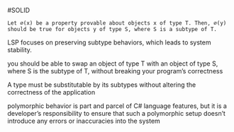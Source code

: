 #SOLID 


	Let ∅(x) be a property provable about objects x of type T. Then, ∅(y) should be true for objects y of type S, where S is a subtype of T.

LSP focuses on preserving subtype behaviors, which leads to system stability. 

you should be able to swap an object of type T with an object of type S, where S is the 
subtype of T, without breaking your program’s correctness

A type must be substitutable by its subtypes without altering the correctness of the application


polymorphic behavior is part and parcel of C# language features, but it is a developer’s 
responsibility to ensure that such a polymorphic setup doesn’t introduce any errors or inaccuracies into the 
system